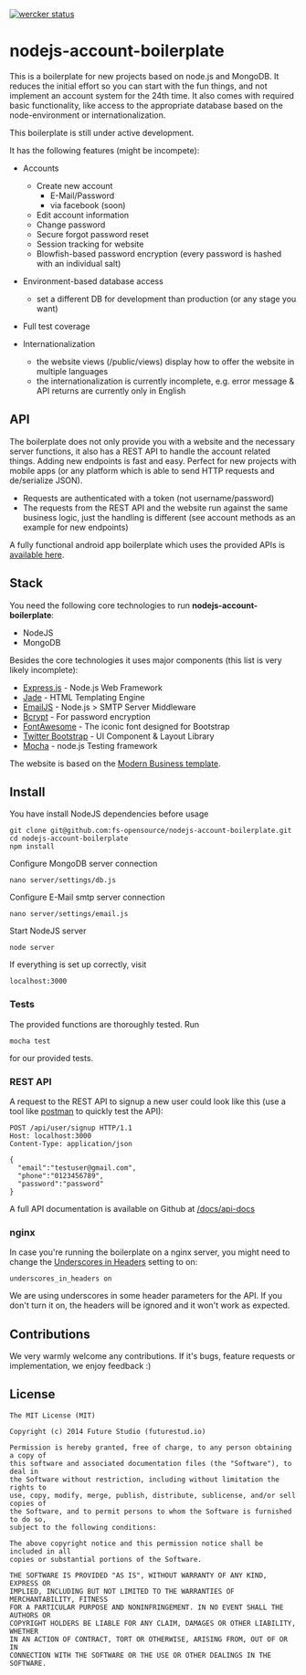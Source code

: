 [![wercker status](https://app.wercker.com/status/e7c05973023d996d7ccdbe65c3c6307e/s/master "wercker status")](https://app.wercker.com/project/bykey/e7c05973023d996d7ccdbe65c3c6307e)

# nodejs-account-boilerplate

This is a boilerplate for new projects based on node.js and MongoDB. It reduces the initial effort so you can start with the fun things, and not implement an account system for the 24th time. It also comes with required basic functionality, like access to the appropriate database based on the node-environment or internationalization.

This boilerplate is still under active development.

It has the following features (might be incompete):

- Accounts
  - Create new account
    - E-Mail/Password
    - via facebook (soon)
  - Edit account information
  - Change password
  - Secure forgot password reset
  - Session tracking for website
  - Blowfish-based password encryption (every password is hashed with an individual salt)

- Environment-based database access
  - set a different DB for development than production (or any stage you want)

- Full test coverage

- Internationalization
  - the website views (/public/views) display how to offer the website in multiple languages
  - the internationalization is currently incomplete, e.g. error message & API returns are currently only in English

## API
The boilerplate does not only provide you with a website and the necessary server functions, it also has a REST API to handle the account related things. Adding new endpoints is fast and easy. Perfect for new projects with mobile apps (or any platform which is able to send HTTP requests and de/serialize JSON).

- Requests are authenticated with a token (not username/password)
- The requests from the REST API and the website run against the same business logic, just the handling is different (see account methods as an example for new endpoints)

A fully functional android app boilerplate which uses the provided APIs is [available here](https://github.com/fs-opensource/android-boilerplate).

## Stack
You need the following core technologies to run **nodejs-account-boilerplate**:
- NodeJS
- MongoDB

Besides the core technologies it uses major components (this list is very likely incomplete):

* [Express.js](http://expressjs.com/) - Node.js Web Framework
* [Jade](http://jade-lang.com/) - HTML Templating Engine
* [EmailJS](http://github.com/eleith/emailjs) - Node.js > SMTP Server Middleware
* [Bcrypt](https://npmjs.org/package/bcrypt-nodejs) - For password encryption
* [FontAwesome](http://fortawesome.github.io/Font-Awesome/) - The iconic font designed for Bootstrap
* [Twitter Bootstrap](http://twitter.github.com/bootstrap/) - UI Component & Layout Library
* [Mocha](https://npmjs.org/package/mocha) - node.js Testing framework

The website is based on the [Modern Business template](http://startbootstrap.com/templates/modern-business/).

## Install
You have install NodeJS dependencies before usage

```
git clone git@github.com:fs-opensource/nodejs-account-boilerplate.git
cd nodejs-account-boilerplate
npm install
```

Configure MongoDB server connection
```
nano server/settings/db.js
```

Configure E-Mail smtp server connection
```
nano server/settings/email.js
```

Start NodeJS server
```
node server
```

If everything is set up correctly, visit
```
localhost:3000
```

### Tests

The provided functions are thoroughly tested. Run

```
mocha test
```

for our provided tests.

### REST API

A request to the REST API to signup a new user could look like this (use a tool like [postman](http://getpostman.com/) to quickly test the API):

```
POST /api/user/signup HTTP/1.1
Host: localhost:3000
Content-Type: application/json

{ 
  "email":"testuser@gmail.com",
  "phone":"0123456789",
  "password":"password"
}
```

A full API documentation is available on Github at [/docs/api-docs](https://github.com/fs-opensource/nodejs-account-boilerplate/tree/develop/docs/api-doc)

### nginx

In case you're running the boilerplate on a nginx server, you might need to change the [Underscores in Headers](http://nginx.org/en/docs/http/ngx_http_core_module.html#underscores_in_headers) setting to on:

```
underscores_in_headers on
```

We are using underscores in some header parameters for the API. If you don't turn it on, the headers will be ignored and it won't work as expected.

## Contributions

We very warmly welcome any contributions. If it's bugs, feature requests or implementation, we enjoy feedback :)

## License

```
The MIT License (MIT)

Copyright (c) 2014 Future Studio (futurestud.io)

Permission is hereby granted, free of charge, to any person obtaining a copy of 
this software and associated documentation files (the "Software"), to deal in
the Software without restriction, including without limitation the rights to
use, copy, modify, merge, publish, distribute, sublicense, and/or sell copies of
the Software, and to permit persons to whom the Software is furnished to do so,
subject to the following conditions:

The above copyright notice and this permission notice shall be included in all
copies or substantial portions of the Software.

THE SOFTWARE IS PROVIDED "AS IS", WITHOUT WARRANTY OF ANY KIND, EXPRESS OR
IMPLIED, INCLUDING BUT NOT LIMITED TO THE WARRANTIES OF MERCHANTABILITY, FITNESS
FOR A PARTICULAR PURPOSE AND NONINFRINGEMENT. IN NO EVENT SHALL THE AUTHORS OR
COPYRIGHT HOLDERS BE LIABLE FOR ANY CLAIM, DAMAGES OR OTHER LIABILITY, WHETHER
IN AN ACTION OF CONTRACT, TORT OR OTHERWISE, ARISING FROM, OUT OF OR IN
CONNECTION WITH THE SOFTWARE OR THE USE OR OTHER DEALINGS IN THE SOFTWARE.
```

